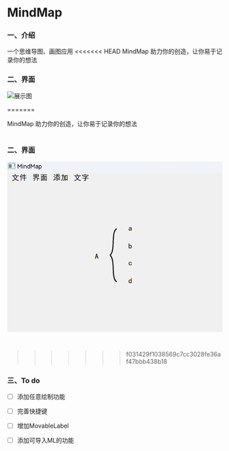 # MindMap
### 一、介绍
一个思维导图、画图应用
<<<<<<< HEAD
MindMap 助力你的创造，让你易于记录你的想法

### 二、界面
![展示图]()

=======

MindMap 助力你的创造，让你易于记录你的想法

#
### 二、界面
![展示图](https://github.com/Zhiyesh/MindMap/blob/main/screenshot.jpg)

#
>>>>>>> f031429f1038569c7cc3028fe36af47bbb438b18
### 三、To do
- [ ] 添加任意绘制功能
- [ ] 完善快捷键
- [ ] 增加MovableLabel
- [ ] 添加可导入ML的功能

